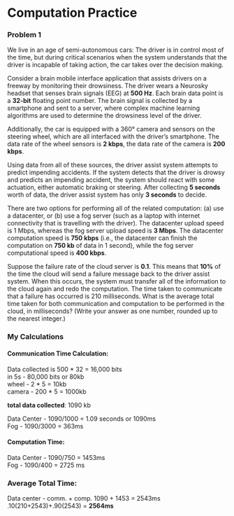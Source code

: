 # Computation Practice 

### Problem 1
We live in an age of semi-autonomous cars: The driver is in control most of the time, but during critical scenarios when the system understands that the driver is incapable of taking action, the car takes over the decision making.

 
Consider a brain mobile interface application that assists drivers on a freeway by monitoring their drowsiness. The driver wears a Neurosky headset that senses brain signals (EEG) at  **500 Hz**. Each brain data point is a **32-bit** floating point number. The brain signal is collected by a smartphone and sent to a server, where complex machine learning algorithms are used to determine the drowsiness level of the driver.

 
Additionally, the car is equipped with a 360° camera and sensors on the steering wheel, which are all interfaced with the driver’s smartphone. The data rate of the wheel sensors is  **2 kbps**, the data rate of the camera is  **200 kbps**.

 
Using data from all of these sources, the driver assist system attempts to predict impending accidents. If the system detects that the driver is drowsy and predicts an impending accident, the system should react with some actuation, either automatic braking or steering. After collecting **5 seconds** worth of data, the driver assist system has only **3 seconds** to decide.

 
There are two options for performing all of the related computation: (a) use a datacenter, or (b) use a fog server (such as a laptop with internet connectivity that is travelling with the driver). The datacenter upload speed is  1 Mbps, whereas the fog server upload speed is  **3 Mbps**. The datacenter computation speed is  **750 kbps** (i.e., the datacenter can finish the computation on **750 kb** of data in 1 second), while the fog server computational speed is  **400 kbps**.

 
Suppose the failure rate of the cloud server is **0.1**. This means that **10%** of the time the cloud will send a failure message back to the driver assist system. When this occurs, the system must transfer all of the information to the cloud again and redo the computation. The time taken to communicate that a failure has occurred is 210 milliseconds. What is the average  total time taken for both communication and computation to be performed in the cloud, in milliseconds?  (Write your answer as one number, rounded up to the nearest integer.)

### My Calculations

#### Communication Time Calculation:
Data collected is 500 * 32 = 16,000 bits \
in 5s - 80,000 bits or 80kb \
wheel - 2 * 5 = 10kb \
camera - 200 * 5 = 1000kb

**total data collected**: 1090 kb

Data Center - 1090/1000 = 1.09 seconds or 1090ms \
Fog - 1090/3000 = 363ms

#### Computation Time:
Data Center - 1090/750 = 1453ms \
Fog - 1090/400 = 2725 ms

### Average Total Time:
Data center - comm. + comp.
1090 + 1453 = 2543ms
.10(210+2543)+.90(2543) = **2564ms**

